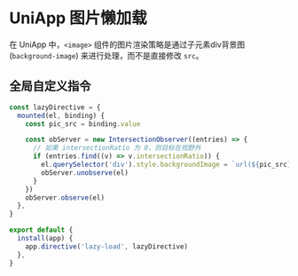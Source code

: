 # UniApp 图片懒加载

在 UniApp 中，`<image>` 组件的图片渲染策略是通过子元素div背景图 (`background-image`) 来进行处理，而不是直接修改 `src`。

## 全局自定义指令

```ts
const lazyDirective = {
  mounted(el, binding) {
    const pic_src = binding.value

    const obServer = new IntersectionObserver((entries) => {
      // 如果 intersectionRatio 为 0，则目标在视野外
      if (entries.find((v) => v.intersectionRatio)) {
        el.querySelector('div').style.backgroundImage = `url(${pic_src})`
        obServer.unobserve(el)
      }
    })
    obServer.observe(el)
  },
}

export default {
  install(app) {
    app.directive('lazy-load', lazyDirective)
  },
}
```

